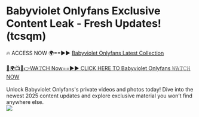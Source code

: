 # Babyviolet Onlyfans Exclusive Content Leak - Fresh Updates! (tcsqm)

🔥 ACCESS NOW 🌍==►► <a href="https://tinyurl.com/kvy9nzfs" rel="nofollow">Babyviolet Onlyfans Latest Collection</a>
<br><br>
[🔴🌍📺📱👉WA𝚃CH Now==►► CLICK HERE TO Babyviolet Onlyfans 𝚆𝙰𝚃𝙲𝙷 NOW](https://tinyurl.com/kvy9nzfs)
<br><br>
Unlock Babyviolet Onlyfans's private videos and photos today! Dive into the newest 2025 content updates and explore exclusive material you won’t find anywhere else.
<br>
<a href="https://tinyurl.com/kvy9nzfs" rel="nofollow" data-target="animated-image.originalLink"><img src="https://camo.githubusercontent.com/8a4f000d20f83aca3bf7ec5f350d767afa0574a8a352519fd8cfa583a6f93a33/68747470733a2f2f692e696d6775722e636f6d2f644a486b345a712e676966" data-canonical-src="https://i.imgur.com/dJHk4Zq.gif" style="max-width: 100%; display: inline-block;" data-target="animated-image.originalImage"></a>
<br>
